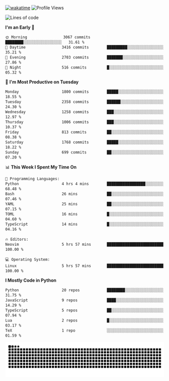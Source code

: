 [![wakatime](https://wakatime.com/badge/user/b920b284-3cde-4cd4-b72e-f7f22d050b16.svg)](https://wakatime.com/@b920b284-3cde-4cd4-b72e-f7f22d050b16)
![Profile Views](http://img.shields.io/badge/Profile%20Views-4586-blue)
<!--START_SECTION:waka-->
![Lines of code](https://img.shields.io/badge/From%20Hello%20World%20I%27ve%20Written-8.1%20million%20lines%20of%20code-blue)

**I'm an Early 🐤** 

```text
🌞 Morning                3067 commits        ████████░░░░░░░░░░░░░░░░░   31.61 % 
🌆 Daytime                3416 commits        █████████░░░░░░░░░░░░░░░░   35.21 % 
🌃 Evening                2703 commits        ███████░░░░░░░░░░░░░░░░░░   27.86 % 
🌙 Night                  516 commits         █░░░░░░░░░░░░░░░░░░░░░░░░   05.32 % 
```
📅 **I'm Most Productive on Tuesday** 

```text
Monday                   1800 commits        █████░░░░░░░░░░░░░░░░░░░░   18.55 % 
Tuesday                  2358 commits        ██████░░░░░░░░░░░░░░░░░░░   24.30 % 
Wednesday                1258 commits        ███░░░░░░░░░░░░░░░░░░░░░░   12.97 % 
Thursday                 1006 commits        ███░░░░░░░░░░░░░░░░░░░░░░   10.37 % 
Friday                   813 commits         ██░░░░░░░░░░░░░░░░░░░░░░░   08.38 % 
Saturday                 1768 commits        █████░░░░░░░░░░░░░░░░░░░░   18.22 % 
Sunday                   699 commits         ██░░░░░░░░░░░░░░░░░░░░░░░   07.20 % 
```


📊 **This Week I Spent My Time On** 

```text
💬 Programming Languages: 
Python                   4 hrs 4 mins        █████████████████░░░░░░░░   68.48 % 
Bash                     26 mins             ██░░░░░░░░░░░░░░░░░░░░░░░   07.46 % 
YAML                     25 mins             ██░░░░░░░░░░░░░░░░░░░░░░░   07.15 % 
TOML                     16 mins             █░░░░░░░░░░░░░░░░░░░░░░░░   04.60 % 
TypeScript               14 mins             █░░░░░░░░░░░░░░░░░░░░░░░░   04.16 % 

🔥 Editors: 
Neovim                   5 hrs 57 mins       █████████████████████████   100.00 % 

💻 Operating System: 
Linux                    5 hrs 57 mins       █████████████████████████   100.00 % 
```

**I Mostly Code in Python** 

```text
Python                   20 repos            ████████░░░░░░░░░░░░░░░░░   31.75 % 
JavaScript               9 repos             ████░░░░░░░░░░░░░░░░░░░░░   14.29 % 
TypeScript               5 repos             ██░░░░░░░░░░░░░░░░░░░░░░░   07.94 % 
Lua                      2 repos             █░░░░░░░░░░░░░░░░░░░░░░░░   03.17 % 
TeX                      1 repo              ░░░░░░░░░░░░░░░░░░░░░░░░░   01.59 % 
```




<!--END_SECTION:waka-->
![Snake animation](https://raw.githubusercontent.com/timmypidashev/timmypidashev/main/commits.svg)
